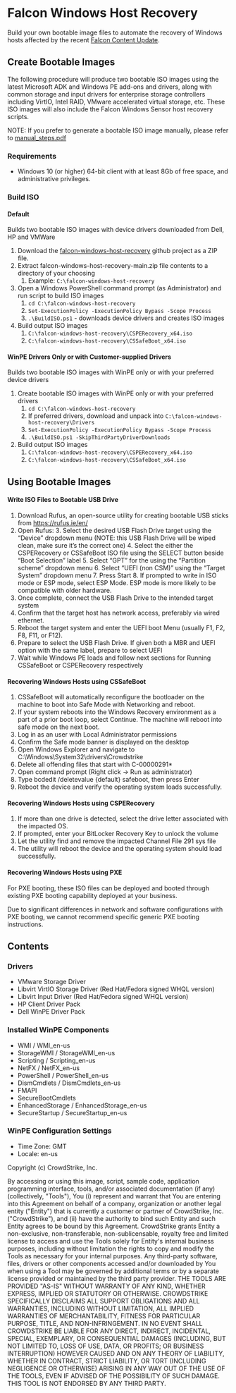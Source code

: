 # Falcon Windows Host Recovery

Build your own bootable image files to automate the recovery of Windows hosts affected by the recent [Falcon Content Update](https://www.crowdstrike.com/falcon-content-update-remediation-and-guidance-hub/). 

## Create Bootable Images

The following procedure will produce two bootable ISO images using the latest Microsoft ADK and Windows PE add-ons and drivers, along with common storage and input drivers for enterprise storage controllers including VirtIO, Intel RAID, VMware accelerated virtual storage, etc. These ISO images will also include the Falcon Windows Sensor host recovery scripts.

NOTE: If you prefer to generate a bootable ISO image manually, please refer to [manual_steps.pdf](https://github.com/CrowdStrike/falcon-windows-host-recovery/blob/main/manual_steps.pdf)   

### Requirements

- Windows 10 (or higher) 64-bit client with at least 8Gb of free space, and administrative privileges.

### Build ISO

#### Default
Builds two bootable ISO images with device drivers downloaded from Dell, HP and VMWare

1. Download the [falcon-windows-host-recovery](https://github.com/CrowdStrike/falcon-windows-host-recovery) github project as a ZIP file.
2. Extract falcon-windows-host-recovery-main.zip file contents to a directory of your choosing 
   1. Example: `C:\falcon-windows-host-recovery` 
3. Open a Windows PowerShell command prompt (as Administrator) and run script to build ISO images 
   1. `cd C:\falcon-windows-host-recovery` 
   2. `Set-ExecutionPolicy -ExecutionPolicy Bypass -Scope Process` 
   3. `.\BuildISO.ps1` - downloads device drivers and creates ISO images 
4. Build output ISO images 
   1. `C:\falcon-windows-host-recovery\CSPERecovery_x64.iso` 
   2. `C:\falcon-windows-host-recovery\CSSafeBoot_x64.iso`


#### WinPE Drivers Only or with Customer-supplied Drivers
Builds two bootable ISO images with WinPE only or with your preferred device drivers

1. Create bootable ISO images with WinPE only or with your preferred drivers 
   1. `cd C:\falcon-windows-host-recovery` 
   2. If preferred drivers, download and unpack into `C:\falcon-windows-host-recovery\Drivers` 
   3. `Set-ExecutionPolicy -ExecutionPolicy Bypass -Scope Process` 
   4. `.\BuildISO.ps1 -SkipThirdPartyDriverDownloads` 
2. Build output ISO images 
   1. `C:\falcon-windows-host-recovery\CSPERecovery_x64.iso`
   2. `C:\falcon-windows-host-recovery\CSSafeBoot_x64.iso`


## Using Bootable Images

#### Write ISO Files to Bootable USB Drive

1. Download Rufus, an open-source utility for creating bootable USB sticks from https://rufus.ie/en/
2. Open Rufus:
   3. Select the desired USB Flash Drive target using the “Device” dropdown menu (NOTE: this USB Flash Drive will be wiped clean, make sure it’s the correct one)
   4. Select the either the CSPERecovery or CSSafeBoot ISO file using the SELECT button beside “Boot Selection” label
   5. Select “GPT” for the using the “Partition scheme” dropdown menu
   6. Select “UEFI (non CSM)” using the “Target System” dropdown menu
   7. Press Start
      8. If prompted to write in ISO mode or ESP mode, select ESP Mode. ESP mode is more likely to be compatible with older hardware.
9. Once complete, connect the USB Flash Drive to the intended target system
10. Confirm that the target host has network access, preferably via wired ethernet.
11. Reboot the target system and enter the UEFI boot Menu (usually F1, F2, F8, F11, or F12).
12. Prepare to select the USB Flash Drive. If given both a MBR and UEFI option with the same label, prepare to select UEFI
13. Wait while Windows PE loads and follow next sections for Running CSSafeBoot or CSPERecovery respectively

#### Recovering Windows Hosts using CSSafeBoot

1. CSSafeBoot will automatically reconfigure the bootloader on the machine to boot into Safe Mode with Networking and reboot. 
2. If your system reboots into the Windows Recovery environment as a part of a prior boot loop, select Continue. The machine will reboot into safe mode on the next boot. 
3. Log in as an user with Local Administrator permissions 
4. Confirm the Safe mode banner is displayed on the desktop 
5. Open Windows Explorer and navigate to C:\Windows\System32\drivers\Crowdstrike 
6. Delete all offending files that start with C-00000291*
7. Open command prompt (Right click -> Run as administrator)
8. Type bcdedit /deletevalue {default} safeboot, then press Enter 
9. Reboot the device and verify the operating system loads successfully.

#### Recovering Windows Hosts using CSPERecovery

1. If more than one drive is detected, select the drive letter associated with the impacted OS. 
2. If prompted, enter your BitLocker Recovery Key to unlock the volume 
3. Let the utility find and remove the impacted Channel File 291 sys file 
4. The utility will reboot the device and the operating system should load successfully.

#### Recovering Windows Hosts using PXE

For PXE booting, these ISO files can be deployed and booted through existing PXE booting capability deployed at your business. 

Due to significant differences in network and software configurations with PXE booting, we cannot recommend specific generic PXE booting instructions.

## Contents
### Drivers

- VMware Storage Driver
- Libvirt VirtIO Storage Driver (Red Hat/Fedora signed WHQL version)
- Libvirt Input Driver (Red Hat/Fedora signed WHQL version)
- HP Client Driver Pack
- Dell WinPE Driver Pack

### Installed WinPE Components

- WMI / WMI_en-us
- StorageWMI / StorageWMI_en-us
- Scripting / Scripting_en-us
- NetFX / NetFX_en-us
- PowerShell / PowerShell_en-us
- DismCmdlets / DismCmdlets_en-us
- FMAPI
- SecureBootCmdlets
- EnhancedStorage / EnhancedStorage_en-us
- SecureStartup / SecureStartup_en-us

### WinPE Configuration Settings

- Time Zone: GMT
- Locale: en-us

Copyright (c) CrowdStrike, Inc.

By accessing or using this image, script, sample code, application programming interface, tools, and/or associated documentation (if any) (collectively, "Tools"), You (i) represent and warrant that You are entering into this Agreement on behalf of a company, organization or another legal entity ("Entity") that is currently a customer or partner of CrowdStrike, Inc. ("CrowdStrike"), and (ii) have the authority to bind such Entity and such Entity agrees to be bound by this Agreement. CrowdStrike grants Entity a non-exclusive, non-transferable, non-sublicensable, royalty free and limited license to access and use the Tools solely for Entity's internal business purposes, including without limitation the rights to copy and modify the Tools as necessary for your internal purposes. Any third-party software, files, drivers or other components accessed and/or downloaded by You when using a Tool may be governed by additional terms or by a separate license provided or maintained by the third party provider. THE TOOLS ARE PROVIDED "AS-IS" WITHOUT WARRANTY OF ANY KIND, WHETHER EXPRESS, IMPLIED OR STATUTORY OR OTHERWISE. CROWDSTRIKE SPECIFICALLY DISCLAIMS ALL SUPPORT OBLIGATIONS AND ALL WARRANTIES, INCLUDING WITHOUT LIMITATION, ALL IMPLIED WARRANTIES OF MERCHANTABILITY, FITNESS FOR PARTICULAR PURPOSE, TITLE, AND NON-INFRINGEMENT. IN NO EVENT SHALL CROWDSTRIKE BE LIABLE FOR ANY DIRECT, INDIRECT, INCIDENTAL, SPECIAL, EXEMPLARY, OR CONSEQUENTIAL DAMAGES (INCLUDING, BUT NOT LIMITED TO, LOSS OF USE, DATA, OR PROFITS; OR BUSINESS INTERRUPTION) HOWEVER CAUSED AND ON ANY THEORY OF LIABILITY, WHETHER IN CONTRACT, STRICT LIABILITY, OR TORT (INCLUDING NEGLIGENCE OR OTHERWISE) ARISING IN ANY WAY OUT OF THE USE OF THE TOOLS, EVEN IF ADVISED OF THE POSSIBILITY OF SUCH DAMAGE. THIS TOOL IS NOT ENDORSED BY ANY THIRD PARTY.